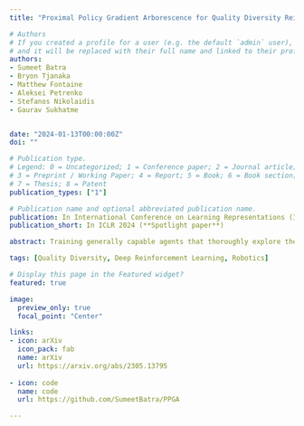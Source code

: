 ```yaml
---
title: "Proximal Policy Gradient Arborescence for Quality Diversity Reinforcement Learning"

# Authors
# If you created a profile for a user (e.g. the default `admin` user), write the username (folder name) here
# and it will be replaced with their full name and linked to their profile.
authors:
- Sumeet Batra
- Bryon Tjanaka
- Matthew Fontaine
- Aleksei Petrenko
- Stefanos Nikolaidis
- Gaurav Sukhatme


date: "2024-01-13T00:00:00Z"
doi: ""

# Publication type.
# Legend: 0 = Uncategorized; 1 = Conference paper; 2 = Journal article;
# 3 = Preprint / Working Paper; 4 = Report; 5 = Book; 6 = Book section;
# 7 = Thesis; 8 = Patent
publication_types: ["1"]

# Publication name and optional abbreviated publication name.
publication: In International Conference on Learning Representations (ICLR) 2024 spotlight paper 
publication_short: In ICLR 2024 (**Spotlight paper**)

abstract: Training generally capable agents that thoroughly explore their environment and learn new and diverse skills is a long-term goal of robot learning. Quality Diversity Reinforcement Learning (QD-RL) is an emerging research area that blends the best aspects of both fields -- Quality Diversity (QD) provides a principled form of exploration and produces collections of behaviorally diverse agents, while Reinforcement Learning (RL) provides a powerful performance improvement operator enabling generalization across tasks and dynamic environments. Existing QD-RL approaches have been constrained to sample efficient, deterministic off-policy RL algorithms and/or evolution strategies, and struggle with highly stochastic environments. In this work, we, for the first time, adapt on-policy RL, specifically Proximal Policy Optimization (PPO), to the Differentiable Quality Diversity (DQD) framework and propose additional improvements over prior work that enable efficient optimization and discovery of novel skills on challenging locomotion tasks. Our new algorithm, Proximal Policy Gradient Arborescence (PPGA), achieves state-of-the-art results, including a 4x improvement in best reward over baselines on the challenging humanoid domain.

tags: [Quality Diversity, Deep Reinforcement Learning, Robotics]

# Display this page in the Featured widget?
featured: true

image:
  preview_only: true
  focal_point: "Center"

links:
- icon: arXiv
  icon_pack: fab
  name: arXiv
  url: https://arxiv.org/abs/2305.13795
  
- icon: code
  name: code
  url: https://github.com/SumeetBatra/PPGA

---
```

